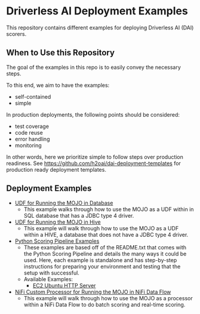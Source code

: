 # Driverless AI Deployment Examples

This repository contains different examples for deploying Driverless AI (DAI) scorers.

## When to Use this Repository

The goal of the examples in this repo is to easily convey the necessary steps.

To this end, we aim to have the examples:
 - self-contained
 - simple

In production deployments, the following points should be considered:
 - test coverage
 - code reuse
 - error handling
 - monitoring

In other words, here we prioritize simple to follow steps over production readiness.
See https://github.com/h2oai/dai-deployment-templates for production ready
deployment templates.

## Deployment Examples

- [UDF for Running the MOJO in Database](./mojo-db-udf)
   - This example walks through how to use the MOJO as a UDF within in SQL database that has a JDBC type 4 driver.
- [UDF for Running the MOJO in Hive](./mojo-db-hive)
   - This example will walk through how to use the MOJO as a UDF within a HIVE, a database that does not have a JDBC type 4 driver.
- [Python Scoring Pipeline Examples](./python-scoring-pipeline)
   - These examples are based off of the README.txt that comes with the Python Scoring Pipeline and details the many ways it could be used. Here, each example is standalone and has step-by-step instructions for preparing your environment and testing that the setup with successful.
   - Available Examples:
      - [EC2 Ubuntu HTTP Server](./python-scoring-pipeline/http_ec2_ubuntu.md)
- [NiFi Custom Processor for Running the MOJO in NiFi Data Flow](./mojo-nifi)
   - This example will walk through how to use the MOJO as a processor within a NiFi Data Flow to do batch scoring and real-time scoring.